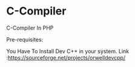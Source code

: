 # C-Compiler
C-Compiler In PHP


Pre-requisites:

You Have To Install Dev C++ in your system.
Link :https://sourceforge.net/projects/orwelldevcpp/
